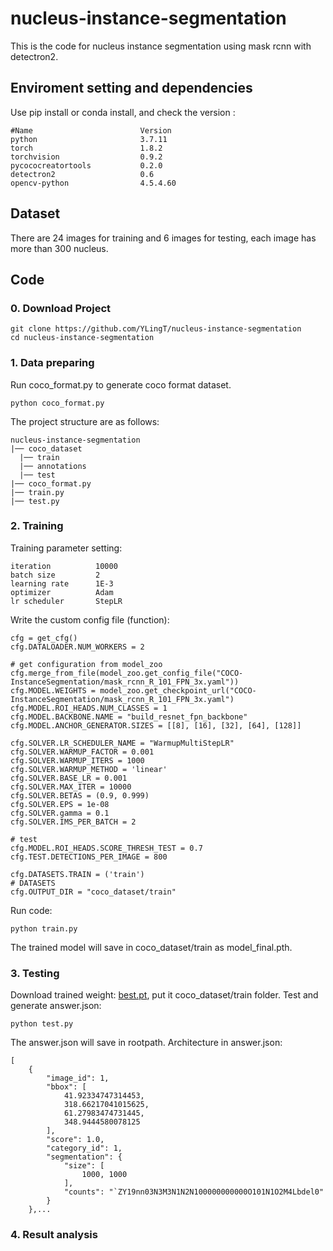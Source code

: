 # nucleus-instance-segmentation
This is the code for nucleus instance segmentation using mask rcnn with detectron2.

## Enviroment setting and dependencies 
Use pip install or conda install, and check the version :
```
#Name                        Version
python                       3.7.11
torch                        1.8.2
torchvision                  0.9.2
pycococreatortools           0.2.0
detectron2                   0.6
opencv-python                4.5.4.60
```

## Dataset 
There are 24 images for training and 6 images for testing, each image has more than 300 nucleus.

## Code 
### 0. Download Project
```
git clone https://github.com/YLingT/nucleus-instance-segmentation
cd nucleus-instance-segmentation
```
### 1.  Data preparing
Run coco_format.py to generate coco format dataset.
```
python coco_format.py
```
The project structure are as follows:
```
nucleus-instance-segmentation
|── coco_dataset
  |── train
  |── annotations
  |── test
|── coco_format.py
|── train.py
|── test.py
```
### 2.  Training
Training parameter setting:
```
iteration          10000
batch size         2
learning rate      1E-3
optimizer          Adam
lr scheduler       StepLR
```
Write the custom config file (function):
```
cfg = get_cfg()  
cfg.DATALOADER.NUM_WORKERS = 2
  
# get configuration from model_zoo
cfg.merge_from_file(model_zoo.get_config_file("COCO-InstanceSegmentation/mask_rcnn_R_101_FPN_3x.yaml"))
cfg.MODEL.WEIGHTS = model_zoo.get_checkpoint_url("COCO-InstanceSegmentation/mask_rcnn_R_101_FPN_3x.yaml")
cfg.MODEL.ROI_HEADS.NUM_CLASSES = 1
cfg.MODEL.BACKBONE.NAME = "build_resnet_fpn_backbone"
cfg.MODEL.ANCHOR_GENERATOR.SIZES = [[8], [16], [32], [64], [128]]

cfg.SOLVER.LR_SCHEDULER_NAME = "WarmupMultiStepLR"
cfg.SOLVER.WARMUP_FACTOR = 0.001
cfg.SOLVER.WARMUP_ITERS = 1000
cfg.SOLVER.WARMUP_METHOD = 'linear'
cfg.SOLVER.BASE_LR = 0.001
cfg.SOLVER.MAX_ITER = 10000
cfg.SOLVER.BETAS = (0.9, 0.999)
cfg.SOLVER.EPS = 1e-08
cfg.SOLVER.gamma = 0.1
cfg.SOLVER.IMS_PER_BATCH = 2

# test
cfg.MODEL.ROI_HEADS.SCORE_THRESH_TEST = 0.7  
cfg.TEST.DETECTIONS_PER_IMAGE = 800

cfg.DATASETS.TRAIN = ('train')
# DATASETS
cfg.OUTPUT_DIR = "coco_dataset/train"
```
Run code:
```
python train.py
```
The trained model will save in coco_dataset/train as model_final.pth.
### 3.  Testing
Download trained weight: [best.pt](), put it coco_dataset/train folder.
Test and generate answer.json:
```
python test.py
```
The answer.json will save in rootpath.
Architecture in answer.json:
```
[
    {
        "image_id": 1,
        "bbox": [
            41.92334747314453,
            318.66217041015625,
            61.27983474731445,
            348.9444580078125
        ],
        "score": 1.0,
        "category_id": 1,
        "segmentation": {
            "size": [
                1000, 1000
            ],
            "counts": "`ZY19nn03N3M3N1N2N100000000000O101N1O2M4Lbdel0"
        }
    },...
```
### 4.  Result analysis

